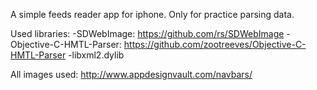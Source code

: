 A simple feeds reader app for iphone. Only for practice parsing data.

Used libraries:
 -SDWebImage: https://github.com/rs/SDWebImage
 -Objective-C-HMTL-Parser: https://github.com/zootreeves/Objective-C-HMTL-Parser
 -libxml2.dylib
 
All images used: http://www.appdesignvault.com/navbars/
